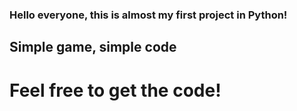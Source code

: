 ### Hello everyone, this is almost my first project in Python!

## Simple game, simple code

# Feel free to get the code!